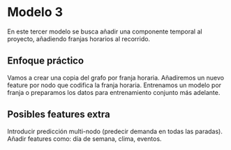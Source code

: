 # Modelo 3

En este tercer modelo se busca añadir una componente temporal al proyecto, añadiendo franjas horarios al recorrido.



## Enfoque práctico
Vamos a crear una copia del grafo por franja horaria.
Añadiremos un nuevo feature por nodo que codifica la franja horaria.
Entrenamos un modelo por franja o preparamos los datos para entrenamiento conjunto más adelante.

## Posibles features extra
Introducir predicción multi-nodo (predecir demanda en todas las paradas).
Añadir features como: día de semana, clima, eventos.